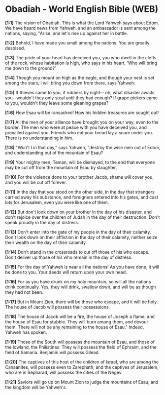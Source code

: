 # Obadiah - World English Bible (WEB)

**[1:1]** The vision of Obadiah. This is what the Lord Yahweh says about Edom. We have heard news from Yahweh, and an ambassador is sent among the nations, saying, "Arise, and let's rise up against her in battle.

**[1:2]** Behold, I have made you small among the nations. You are greatly despised.

**[1:3]** The pride of your heart has deceived you, you who dwell in the clefts of the rock, whose habitation is high, who says in his heart, 'Who will bring me down to the ground?'

**[1:4]** Though you mount on high as the eagle, and though your nest is set among the stars, I will bring you down from there, says Yahweh.

**[1:5]** If thieves came to you, if robbers by night-- oh, what disaster awaits you--wouldn't they only steal until they had enough? If grape pickers came to you, wouldn't they leave some gleaning grapes?

**[1:6]** How Esau will be ransacked! How his hidden treasures are sought out!

**[1:7]** All the men of your alliance have brought you on your way, even to the border. The men who were at peace with you have deceived you, and prevailed against you. Friends who eat your bread lay a snare under you. There is no understanding in him.

**[1:8]** "Won't I in that day," says Yahweh, "destroy the wise men out of Edom, and understanding out of the mountain of Esau?

**[1:9]** Your mighty men, Teman, will be dismayed, to the end that everyone may be cut off from the mountain of Esau by slaughter.

**[1:10]** For the violence done to your brother Jacob, shame will cover you, and you will be cut off forever.

**[1:11]** In the day that you stood on the other side, in the day that strangers carried away his substance, and foreigners entered into his gates, and cast lots for Jerusalem, even you were like one of them.

**[1:12]** But don't look down on your brother in the day of his disaster, and don't rejoice over the children of Judah in the day of their destruction. Don't speak proudly in the day of distress.

**[1:13]** Don't enter into the gate of my people in the day of their calamity. Don't look down on their affliction in the day of their calamity, neither seize their wealth on the day of their calamity.

**[1:14]** Don't stand in the crossroads to cut off those of his who escape. Don't deliver up those of his who remain in the day of distress.

**[1:15]** For the day of Yahweh is near all the nations! As you have done, it will be done to you. Your deeds will return upon your own head.

**[1:16]** For as you have drunk on my holy mountain, so will all the nations drink continually. Yes, they will drink, swallow down, and will be as though they had not been.

**[1:17]** But in Mount Zion, there will be those who escape, and it will be holy. The house of Jacob will possess their possessions.

**[1:18]** The house of Jacob will be a fire, the house of Joseph a flame, and the house of Esau for stubble. They will burn among them, and devour them. There will not be any remaining to the house of Esau." Indeed, Yahweh has spoken.

**[1:19]** Those of the South will possess the mountain of Esau, and those of the lowland, the Philistines. They will possess the field of Ephraim, and the field of Samaria. Benjamin will possess Gilead.

**[1:20]** The captives of this host of the children of Israel, who are among the Canaanites, will possess even to Zarephath; and the captives of Jerusalem, who are in Sepharad, will possess the cities of the Negev.

**[1:21]** Saviors will go up on Mount Zion to judge the mountains of Esau, and the kingdom will be Yahweh's.
